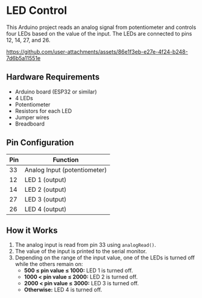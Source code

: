 # LED Control

This Arduino project reads an analog signal from potentiometer and controls four LEDs based on the value of the input. The LEDs are connected to pins 12, 14, 27, and 26.

https://github.com/user-attachments/assets/86e1f3eb-e27e-4f24-b248-7d6b5a11551e

## Hardware Requirements

- Arduino board (ESP32 or similar)
- 4 LEDs
- Potentiometer
- Resistors for each LED
- Jumper wires
- Breadboard

## Pin Configuration

| Pin  | Function  |
|------|-----------|
| 33   | Analog Input (potentiometer) |
| 12   | LED 1 (output) |
| 14   | LED 2 (output) |
| 27   | LED 3 (output) |
| 26   | LED 4 (output) |

## How it Works

1. The analog input is read from pin 33 using `analogRead()`.
2. The value of the input is printed to the serial monitor.
3. Depending on the range of the input value, one of the LEDs is turned off while the others remain on:
   - **500 ≤ pin value ≤ 1000:** LED 1 is turned off.
   - **1000 < pin value ≤ 2000:** LED 2 is turned off.
   - **2000 < pin value ≤ 3000:** LED 3 is turned off.
   - **Otherwise:** LED 4 is turned off.
